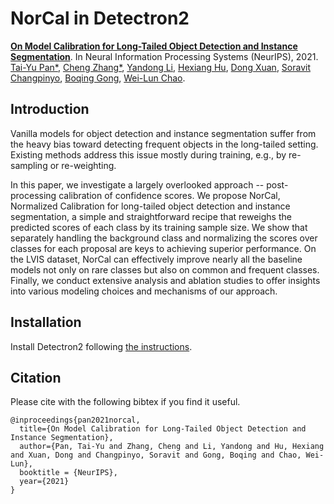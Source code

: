 # NorCal in Detectron2
[**On Model Calibration for Long-Tailed Object Detection and Instance Segmentation**](https://arxiv.org/abs/2107.02170). In Neural Information Processing Systems (NeurIPS), 2021.
[Tai-Yu Pan*](https://scholar.google.com/citations?user=M1_TnJsAAAAJ&hl=en&authuser=5), [Cheng Zhang*](https://czhang0528.github.io/), 
[Yandong Li](https://cold-winter.github.io/), [Hexiang Hu](http://www.hexianghu.com/), [Dong Xuan](https://web.cse.ohio-state.edu/~xuan.3/), 
[Soravit Changpinyo](http://www-scf.usc.edu/~schangpi/), [Boqing Gong](http://boqinggong.info/), [Wei-Lun Chao](https://sites.google.com/view/wei-lun-harry-chao). 

## Introduction
Vanilla models for object detection and instance segmentation suffer from the heavy bias toward detecting frequent objects in the long-tailed setting. Existing methods address this issue mostly during training, e.g., by re-sampling or re-weighting. 

In this paper, we investigate a largely overlooked approach -- post-processing calibration of confidence scores. We propose NorCal, Normalized Calibration for long-tailed object detection and instance segmentation, a simple and straightforward recipe that reweighs the predicted scores of each class by its training sample size. We show that separately handling the background class and normalizing the scores over classes for each proposal are keys to achieving superior performance. On the LVIS dataset, NorCal can effectively improve nearly all the baseline models not only on rare classes but also on common and frequent classes. Finally, we conduct extensive analysis and ablation studies to offer insights into various modeling choices and mechanisms of our approach.

## Installation
Install Detectron2 following [the instructions](https://detectron2.readthedocs.io/tutorials/install.html).

## Citation
Please cite with the following bibtex if you find it useful.
```
@inproceedings{pan2021norcal,
  title={On Model Calibration for Long-Tailed Object Detection and Instance Segmentation},
  author={Pan, Tai-Yu and Zhang, Cheng and Li, Yandong and Hu, Hexiang and Xuan, Dong and Changpinyo, Soravit and Gong, Boqing and Chao, Wei-Lun},
  booktitle = {NeurIPS},
  year={2021}
}
```